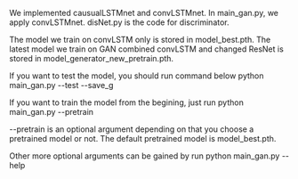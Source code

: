 We implemented causualLSTMnet and convLSTMnet. In main_gan.py, we apply convLSTMnet.
disNet.py is the code for discriminator.

The model we train on convLSTM only is stored in model_best.pth.
The latest model we train on GAN combined convLSTM and changed ResNet is stored in model_generator_new_pretrain.pth.

If you want to test the model, you should run command below
python main_gan.py --test <path to test data> --save_g <generator model to test>

If you want to train the model from the begining, just run
python main_gan.py --pretrain

--pretrain is an optional argument depending on that you choose a pretrained model or not. The
default pretrained model is model_best.pth.

Other more optional arguments can be gained by run
python main_gan.py --help
